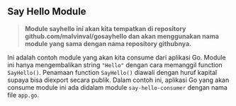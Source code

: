 ## Say Hello Module

> **Module sayhello ini akan kita tempatkan di repository github.com/malvinval/gosayhello dan akan menggunakan nama module yang sama dengan nama repository githubnya.**

Ini adalah contoh module yang akan kita consume dari aplikasi Go. Module ini hanya mengembalikan string `"Hello"` dengan cara memanggil function `SayHello()`. Penamaan function `SayHello()` diawali dengan huruf kapital supaya bisa diexport secara publik. Dalam contoh ini, aplikasi Go yang akan consume module ini ada didalam module `say-hello-consumer` dengan nama file `app.go`.
